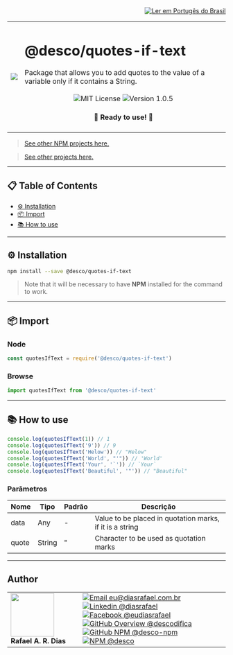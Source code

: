 <div align="right">
  <a href="README.md">
    <img alt="Ler em Portugês do Brasil" src="https://img.shields.io/static/v1?label=&message=🇧🇷 Ler em Português do Brasil&color=green&style=for-the-badge" />
  </a>
</div>

<table>
  <tr>
    <td><img src="https://i.ibb.co/37mWfPS/quotes-if-text.png"></td>
    <td>  
      <h1>@desco/quotes-if-text</h1>
      Package that allows you to add quotes to the value of a variable only if it contains a String.
      <br /><br />
      <div align="center">
        <img alt="MIT License" src="https://img.shields.io/static/v1?label=License&message=MIT&color=green&style=for-the-badge">
        <img alt="Version 1.0.5" src="https://img.shields.io/static/v1?label=Version&message=1.0.5&color=blue&style=for-the-badge">
      </div>
      <h4 align="center"> 
        🚀 Ready to use! 🚀
      </h4>
    </td>
  </tr>
</table>

> <a href="https://github.com/desco-npm" target="_blank">See other NPM projects here.</a>

> <a href="https://github.com/descoifica" target="_blank">See other projects here.</a>

---

## 📋 Table of Contents

* [⚙️ Installation](#Installation)
* [📦 Import](#Import)
* [📚 How to use](#How-to-use)

---

<a name="Installation"></a>

## ⚙️ Installation

```bash
npm install --save @desco/quotes-if-text
```

> Note that it will be necessary to have **NPM** installed for the command to work.

---

<a name="Import"></a>

## 📦 Import

### Node

```js
const quotesIfText = require('@desco/quotes-if-text')
```

### Browse

```js
import quotesIfText from '@desco/quotes-if-text'
```

---

<a name="How-To-Use"></a>

## 📚 How to use

```js
console.log(quotesIfText(1)) // 1
console.log(quotesIfText('9')) // 9
console.log(quotesIfText('Helow')) // "Helow"
console.log(quotesIfText('World', "'")) // 'World'
console.log(quotesIfText('Your', '`')) // `Your`
console.log(quotesIfText('Beautiful', '"')) // "Beautiful"
```

### Parâmetros

| Nome | Tipo | Padrão | Descrição |
|---|---|---|---
| data | Any | - | Value to be placed in quotation marks, if it is a string |
| quote | String | "| Character to be used as quotation marks |

---

## Author

<table>
  <tr>
    <td width="150px">
      <img src="https://scontent.fsdu1-1.fna.fbcdn.net/v/t1.0-9/539886_235546170253505_5977326689811409130_n.jpg?_nc_cat=106&ccb=3&_nc_sid=174925&_nc_eui2=AeGgFWn_fWInwRkTo3mHSP993TbQ0TzG0Y3dNtDRPMbRjS-eZL1tr4I5maqz6O-jva9qWnIxKOsD3UtSm9CTeCys&_nc_ohc=Qw6NaDGrtIgAX9uFF2c&_nc_ht=scontent.fsdu1-1.fna&oh=5ebac9874d7a24e157c8c99fd965c2a4&oe=606539CE" width="100px;" alt=""/>
      <b>Rafael A. R. Dias</b>
    </td>
    <td>  
      <a href="mailto:eu@diasrafael.com.br" target="_blank" >
        <img alt="Email eu@diasrafael.com.br" src="https://img.shields.io/static/v1?label=Email&message=eu@diasrafael.com.br&color=red&logo=gmail&style=for-the-badge">
      </a>
      <a href="https://www.linkedin.com/in/diasrafael/" target="_blank">
        <img alt="Linkedin @diasrafael" src="https://img.shields.io/static/v1?label=Linkedin&message=@diasrafael&color=blue&logo=linkedin&style=for-the-badge">
      </a>
      <a href="https://www.facebook.com/eudiasrafael" target="_blank">
        <img alt="Facebook @eudiasrafael" src="https://img.shields.io/static/v1?label=Facebook&message=@eudiasrafael&color=blue&logo=facebook&style=for-the-badge">
      </a>
      <a href="https://github.com/descodifica" target="_blank">
        <img alt="GitHub Overview @descodifica" src="https://img.shields.io/static/v1?label=GitHub Overview&message=@descodifica&color=black&logo=github&style=for-the-badge">
      </a>
      <a href="https://github.com/desco-npm" target="_blank">
        <img alt="GitHub NPM @desco-npm" src="https://img.shields.io/static/v1?label=GitHub NPM&message=@desco-npm&color=black&logo=github&style=for-the-badge">
      </a>
      <a href="https://www.npmjs.com/org/desco" target="_blank">
        <img alt="NPM @desco" src="https://img.shields.io/static/v1?label=NPM&message=@desco&color=red&logo=npm&style=for-the-badge">
      </a>
    </td>
  </tr>
</table>